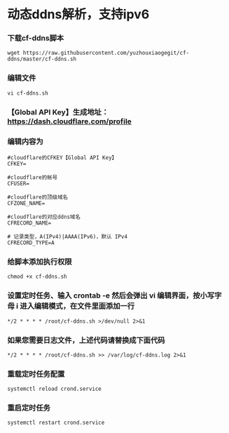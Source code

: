 # 动态ddns解析，支持ipv6

### 下载cf-ddns脚本
```code
wget https://raw.githubusercontent.com/yuzhouxiaogegit/cf-ddns/master/cf-ddns.sh
```
### 编辑文件
```code
vi cf-ddns.sh
```
### 【Global API Key】生成地址： https://dash.cloudflare.com/profile
### 编辑内容为
```code 
#cloudflare的CFKEY【Global API Key】
CFKEY=

#cloudflare的帐号
CFUSER=

#cloudflare的顶级域名
CFZONE_NAME=

#cloudflare的对应ddns域名
CFRECORD_NAME=

# 记录类型，A(IPv4)|AAAA(IPv6)，默认 IPv4
CFRECORD_TYPE=A
```
### 给脚本添加执行权限
```code
chmod +x cf-ddns.sh
```
### 设置定时任务、输入 crontab -e  然后会弹出 vi 编辑界面，按小写字母 i 进入编辑模式，在文件里面添加一行
```code
*/2 * * * * /root/cf-ddns.sh >/dev/null 2>&1
```
### 如果您需要日志文件，上述代码请替换成下面代码
```code
*/2 * * * * /root/cf-ddns.sh >> /var/log/cf-ddns.log 2>&1
```
### 重载定时任务配置
```code
systemctl reload crond.service
```
### 重启定时任务
```code
systemctl restart crond.service
```
